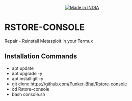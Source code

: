 <p align="center">
<a href="https://punkers.business.site"><img title="Made in INDIA" src="https://img.shields.io/badge/MADE%20IN-INDIA-SCRIPT?colorA=%23ff8100&colorB=%23017e40&colorC=%23ff0000&style=for-the-badge"></a>
</p>

# RSTORE-CONSOLE
Repair - Reinstall Metasploit in your Termux

## Installation Commands
* apt update
* apt upgrade -y
* apt install git -y
* git clone https://github.com/Punker-Bhai/Rstore-console
* cd Rstore-console
* bash console.sh
